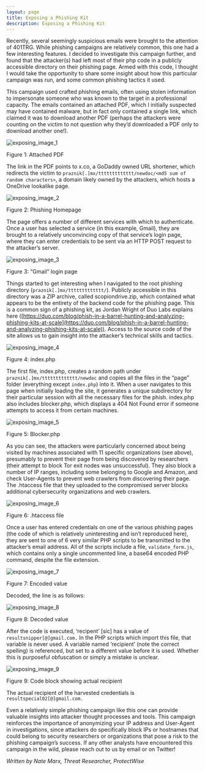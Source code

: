 ```yaml
---
layout: page
title: Exposing a Phishing Kit
description: Exposing a Phishing Kit
---
```


Recently, several seemingly suspicious emails were brought to the attention of 401TRG. While phishing campaigns are relatively common, this one had a few interesting features. I decided to investigate this campaign further, and found that the attacker(s) had left most of their php code in a publicly accessible directory on their phishing page. Armed with this code, I thought I would take the opportunity to share some insight about how this particular campaign was run, and some common phishing tactics it used. 

This campaign used crafted phishing emails, often using stolen information to impersonate someone who was known to the target in a professional capacity. The emails contained an attached PDF, which I initially suspected may have contained malware, but in fact only contained a single link, which claimed it was to download another PDF (perhaps the attackers were counting on the victim to not question why they’d downloaded a PDF only to download another one!). 

![exposing_image_1](images/exposing_image_1.png)
  
Figure 1: Attached PDF

The link in the PDF points to x.co, a GoDaddy owned URL shortener, which redirects the victim to `praznik[.]mx/ttttttttttttt/newdoc/<md5 sum of random characters>`, a domain likely owned by the attackers, which hosts a OneDrive lookalike page. 

![exposing_image_2](images/exposing_image_2.png)

Figure 2: Phishing Homepage 

The page offers a number of different services with which to authenticate. Once a user has selected a service (in this example, Gmail), they are brought to a relatively unconvincing copy of that service’s login page, where they can enter credentials to be sent via an HTTP POST request to the attacker’s server. 

![exposing_image_3](images/exposing_image_3.png)

Figure 3: “Gmail” login page

Things started to get interesting when I navigated to the root phishing directory (`praznik[.]mx/ttttttttttttt/`). Publicly accessible in this directory was a ZIP archive, called scopiondrive.zip, which contained what appears to be the entirety of the backend code for the phishing page. This is a common sign of a phishing kit, as Jordan Wright of Duo Labs explains here ([https://duo.com/blog/phish-in-a-barrel-hunting-and-analyzing-phishing-kits-at-scale](https://duo.com/blog/phish-in-a-barrel-hunting-and-analyzing-phishing-kits-at-scale)). Access to the source code of the site allows us to gain insight into the attacker’s technical skills and tactics. 

![exposing_image_4](images/exposing_image_4.png)

Figure 4: index.php

The first file, index.php, creates a random path under `praznik[.]mx/ttttttttttttt/newdoc` and copies all the files in the “page” folder (everything except `index.php`) into it. When a user navigates to this page when initially loading the site, it generates a unique subdirectory for their particular session with all the necessary files for the phish. index.php also includes blocker.php, which displays a 404 Not Found error if someone attempts to access it from certain machines. 

![exposing_image_5](images/exposing_image_5.png)

Figure 5: Blocker.php

As you can see, the attackers were particularly concerned about being visited by machines associated with 11 specific organizations (see above), presumably to prevent their page from being discovered by researchers (their attempt to block Tor exit nodes was unsuccessful). They also block a number of IP ranges, including some belonging to Google and Amazon, and check User-Agents to prevent web crawlers from discovering their page. The .htaccess file that they uploaded to the compromised server blocks additional cybersecurity organizations and web crawlers.

![exposing_image_6](images/exposing_image_6.png)

Figure 6: .htaccess file

Once a user has entered credentials on one of the various phishing pages (the code of which is relatively uninteresting and isn’t reproduced here), they are sent to one of 6 very similar PHP scripts to be transmitted to the attacker’s email address. All of the scripts include a file, `validate_form.js`, which contains only a single uncommented line, a base64 encoded PHP command, despite the file extension.

![exposing_image_7](images/exposing_image_7.png)

Figure 7: Encoded value

Decoded, the line is as follows: 
  
![exposing_image_8](images/exposing_image_8.png)

Figure 8: Decoded value
  
After the code is executed, ‘recipent’ [sic] has a value of `resultsnipper[@]gmail.com.` In the PHP scripts which import this file, that variable is never used. A variable named ‘recipient’ (note the correct spelling) is referenced, but set to a different value before it is used. Whether this is purposeful obfuscation or simply a mistake is unclear.

![exposing_image_9](images/exposing_image_9.png)

Figure 9: Code block showing actual recipient

The actual recipient of the harvested credentials is `resultspecial02[@]gmail.com.` 

Even a relatively simple phishing campaign like this one can provide valuable insights into attacker thought processes and tools. This campaign reinforces the importance of anonymizing your IP address and User-Agent in investigations, since attackers do specifically block IPs or hostnames that could belong to security researchers or organizations that pose a risk to the phishing campaign’s success. If any other analysts have encountered this campaign in the wild, please reach out to us by email or on Twitter! 

*Written by Nate Marx, Threat Researcher, ProtectWise*
